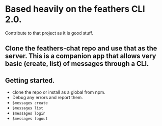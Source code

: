# Based heavily on the feathers CLI 2.0.
Contribute to that project as it is good stuff.


## Clone the feathers-chat repo and use that as the server. This is a companion app that allows very basic (create, list) of messages through a CLI. 


## Getting started. 

* clone the repo or install as a global from npm.
* Debug any errors and report them. 
* ``` $messages create ```
* ``` $messages list ```
* ``` $messages login ```
* ``` $messages logout ```